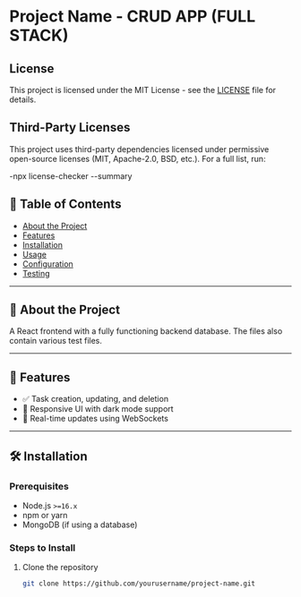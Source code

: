 # Project Name - CRUD APP (FULL STACK)

## License

This project is licensed under the MIT License - see the [LICENSE](LICENSE) file for details.

## Third-Party Licenses

This project uses third-party dependencies licensed under permissive open-source licenses (MIT, Apache-2.0, BSD, etc.). For a full list, run:

-npx license-checker --summary

## **📌 Table of Contents**

- [About the Project](#about-the-project)
- [Features](#features)
- [Installation](#installation)
- [Usage](#usage)
- [Configuration](#configuration)
- [Testing](#testing)

---

## **📖 About the Project**

A React frontend with a fully functioning backend database. The files also contain various test files.

---

## **🚀 Features**

- ✅ Task creation, updating, and deletion
- 🎨 Responsive UI with dark mode support
- 🔄 Real-time updates using WebSockets

---

## **🛠 Installation**

### **Prerequisites**

- Node.js `>=16.x`
- npm or yarn
- MongoDB (if using a database)

### **Steps to Install**

1. Clone the repository
   ```sh
   git clone https://github.com/yourusername/project-name.git
   ```

```

```
